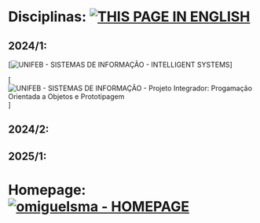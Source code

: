 # **Disciplinas:** [![THIS PAGE IN ENGLISH](https://img.shields.io/static/v1?label=&message=ESTA+PÁGINA+EM+PORTUGUÊS&color=%23009BD5&style=for-the-badge)](subjects/subjects_en.html)


## 2024/1:

[![UNIFEB - SISTEMAS DE INFORMAÇÃO - INTELLIGENT SYSTEMS](https://img.shields.io/static/v1?label=unifeb+-+INFORMATION+SYSTEMS&message=INTELLIGENT+SYSTEMS&color=%23009BD5&style=for-the-badge)]

[![UNIFEB - SISTEMAS DE INFORMAÇÃO - Projeto Integrador: Progamação Orientada a Objetos e Prototipagem](https://img.shields.io/static/v1?label=unifeb+-+INFORMATION+SYSTEMS&message=Integrative+Project%3A+Object+Oriented+Programming+and+Prototyping&color=%23009BD5&style=for-the-badge)]

## 2024/2:

## 2025/1:


# Homepage: [![omiguelsma - HOMEPAGE](https://img.shields.io/static/v1?label=omiguelsma&message=HOMEPAGE&color=%23009BD5&style=for-the-badge&logo=homepage)](https://omiguelsma.github.io/)